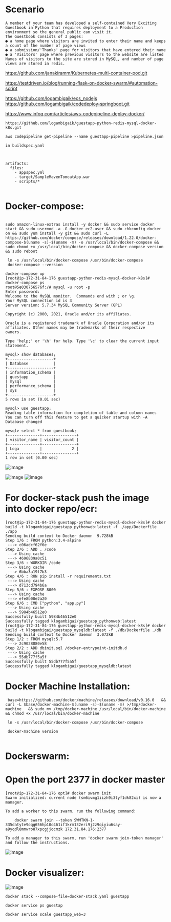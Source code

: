 # Scenario
```
A member of your team has developed a self-contained Very Exciting Guestbook in Python that requires deployment to a Production environment so the general public can visit it.
The Guestbook consists of 3 pages:
● a home page where visitors are invited to enter their name and keeps a count of the number of page views
● a submission/'Thanks' page for visitors that have entered their name
● a 'Visitors' page where previous visitors to the website are listed
Names of visitors to the site are stored in MySQL, and number of page views are stored in redis.

```

https://github.com/janakiramm/Kubernetes-multi-container-pod.git

https://testdriven.io/blog/running-flask-on-docker-swarm/#automation-script

https://github.com/logambigaik/ecs_nodejs
https://github.com/logambigaik/codedeploy-springboot.git

https://www.infoq.com/articles/aws-codepipeline-deploy-docker/


```
https://github.com/logambigaik/guestapp-python-redis-mysql-docker-k8s.git

aws codepipeline get-pipeline --name guestapp-pipeline >pipeline.json

in buildspec.yaml



artifacts:
  files:
    - appspec.yml
    - target/SampleMavenTomcatApp.war
    - scripts/*
    
 ```

# Docker-compose:

```

sudo amazon-linux-extras install -y docker && sudo service docker start && sudo usermod -a -G docker ec2-user && sudo chkconfig docker on && sudo yum install -y git && sudo curl -L https://github.com/docker/compose/releases/download/1.22.0/docker-compose-$(uname -s)-$(uname -m) -o /usr/local/bin/docker-compose && sudo chmod +x /usr/local/bin/docker-compose && docker-compose version && sudo reboot

 ln -s /usr/local/bin/docker-compose /usr/bin/docker-compose
 docker-compose --version
```

```
docker-compose up
[root@ip-172-31-84-176 guestapp-python-redis-mysql-docker-k8s]# docker-compose ps
root@5e030756576f:/# mysql -u root -p
Enter password:
Welcome to the MySQL monitor.  Commands end with ; or \g.
Your MySQL connection id is 3
Server version: 5.7.34 MySQL Community Server (GPL)

Copyright (c) 2000, 2021, Oracle and/or its affiliates.

Oracle is a registered trademark of Oracle Corporation and/or its
affiliates. Other names may be trademarks of their respective
owners.

Type 'help;' or '\h' for help. Type '\c' to clear the current input statement.

mysql> show databases;
+--------------------+
| Database           |
+--------------------+
| information_schema |
| guestapp           |
| mysql              |
| performance_schema |
| sys                |
+--------------------+
5 rows in set (0.01 sec)

mysql> use guestapp;
Reading table information for completion of table and column names
You can turn off this feature to get a quicker startup with -A
Database changed

mysql> select * from guestbook;
+--------------+---------------+
| visitor_name | visitor_count |
+--------------+---------------+
| Loga         |             2 |
+--------------+---------------+
1 row in set (0.00 sec)

```
![image](https://user-images.githubusercontent.com/54719289/120852752-88fa9800-c572-11eb-9ee4-a3a1107cddd9.png)

![image](https://user-images.githubusercontent.com/54719289/120852919-ce1eca00-c572-11eb-9021-201aa75b498c.png)
![image](https://user-images.githubusercontent.com/54719289/120852949-dc6ce600-c572-11eb-86e9-12b51060779f.png)


# For docker-stack push the image into docker repo/ecr:

```
[root@ip-172-31-84-176 guestapp-python-redis-mysql-docker-k8s]# docker build -t klogambigai/guestapp_pythonweb:latest -f ./app/Dockerfile ./app
Sending build context to Docker daemon  9.728kB
Step 1/6 : FROM python:3.4-alpine
 ---> c06adcf62f6e
Step 2/6 : ADD . /code
 ---> Using cache
 ---> 4696839a0c51
Step 3/6 : WORKDIR /code
 ---> Using cache
 ---> 6bba3a19f7b3
Step 4/6 : RUN pip install -r requirements.txt
 ---> Using cache
 ---> d713cd794b6a
Step 5/6 : EXPOSE 8000
 ---> Using cache
 ---> efe8b00e2a20
Step 6/6 : CMD ["python", "app.py"]
 ---> Using cache
 ---> 5984b46512e0
Successfully built 5984b46512e0
Successfully tagged klogambigai/guestapp_pythonweb:latest
[root@ip-172-31-84-176 guestapp-python-redis-mysql-docker-k8s]# docker build -t klogambigai/guestapp_mysqldb:latest -f ./db/Dockerfile ./db
Sending build context to Docker daemon  3.072kB
Step 1/2 : FROM mysql:5.7
 ---> 2c9028880e58
Step 2/2 : ADD dbinit.sql /docker-entrypoint-initdb.d
 ---> Using cache
 ---> 55db777f5a5f
Successfully built 55db777f5a5f
Successfully tagged klogambigai/guestapp_mysqldb:latest

```


# Docker Machine Installation:

```
 base=https://github.com/docker/machine/releases/download/v0.16.0   && curl -L $base/docker-machine-$(uname -s)-$(uname -m) >/tmp/docker-machine   && sudo mv /tmp/docker-machine /usr/local/bin/docker-machine   && chmod +x /usr/local/bin/docker-machine

 ln -s /usr/local/bin/docker-compose /usr/bin/docker-compose
 
 docker-machine version
 
```

# Dockerswarm:

# Open the port 2377 in docker master

```
[root@ip-172-31-84-176 opt]# docker swarm init
Swarm initialized: current node (sm6ivmg1iizh9i3tyf1dk82xi) is now a manager.

To add a worker to this swarm, run the following command:

    docker swarm join --token SWMTKN-1-335datyte9oqg656hp10o461if1krm132eri9j2z9qiyiu6say-a9yqdl8mmwro87xpcgjjocmzk 172.31.84.176:2377

To add a manager to this swarm, run 'docker swarm join-token manager' and follow the instructions.

```
![image](https://user-images.githubusercontent.com/54719289/120864464-2ad6b080-c584-11eb-8748-2dff9ae7182f.png)



# Docker visualizer:

![image](https://user-images.githubusercontent.com/54719289/120867457-de8e6f00-c589-11eb-94b3-b12a9861d18b.png)

```
docker stack --compose-file=docker-stack.yaml guestapp

docker service ps guestap

docker service scale guestapp_web=3
```
